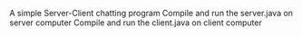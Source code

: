 A simple Server-Client chatting program
Compile and run the server.java on server computer
Compile and run the client.java on client computer
